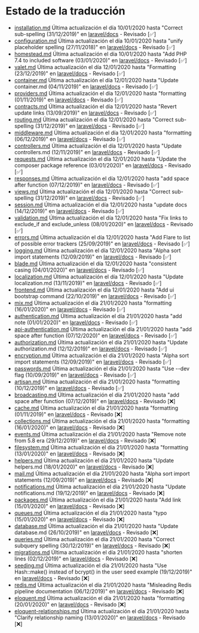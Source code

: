 # Estado de la traducción

- [installation.md](https://github.com/StydeNet/laravel-spanish-docs/blob/6.0_press/docs/installation.md) Última actualización el día 10/01/2020 hasta "Correct sub-spelling (31/12/2019)" en [laravel/docs](https://github.com/laravel/docs/commits/6.x/installation.md) - Revisado [&#9989;]
- [configuration.md](https://github.com/StydeNet/laravel-spanish-docs/blob/6.0_press/docs/configuration.md) Última actualización el día 10/01/2020 hasta "unify placeholder spelling (27/11/2018)" en [laravel/docs](https://github.com/laravel/docs/commits/6.x/configuration.md) - Revisado [&#9989;]
- [homestead.md](https://github.com/StydeNet/laravel-spanish-docs/blob/6.0_press/docs/homestead.md) Última actualización el día 10/01/2020 hasta "Add PHP 7.4 to included software (03/01/2020)" en [laravel/docs](https://github.com/laravel/docs/commits/6.x/homestead.md) - Revisado [&#9989;]
- [valet.md](https://github.com/StydeNet/laravel-spanish-docs/blob/6.0_press/docs/valet.md) Última actualización el día 12/01/2020 hasta "Formatting (23/12/2019)" en [laravel/docs](https://github.com/laravel/docs/commits/6.x/valet.md) - Revisado [&#9989;]
- [container.md](https://github.com/StydeNet/laravel-spanish-docs/blob/6.0_press/docs/container.md) Última actualización el día 12/01/2020 hasta "Update container.md (04/11/2019)" en [laravel/docs](https://github.com/laravel/docs/commits/6.x/container.md) - Revisado [&#9989;]
- [providers.md](https://github.com/StydeNet/laravel-spanish-docs/blob/6.0_press/docs/providers.md) Última actualización el día 12/01/2020 hasta "formatting (01/11/2019)" en [laravel/docs](https://github.com/laravel/docs/commits/6.x/providers.md) - Revisado [&#9989;]
- [contracts.md](https://github.com/StydeNet/laravel-spanish-docs/blob/6.0_press/docs/contracts.md) Última actualización el día 12/01/2020 hasta "Revert update links (13/09/2019)" en [laravel/docs](https://github.com/laravel/docs/commits/6.x/contracts.md) - Revisado [&#9989;]
- [routing.md](https://github.com/StydeNet/laravel-spanish-docs/blob/6.0_press/docs/routing.md) Última actualización el día 12/01/2020 hasta "Correct sub-spelling (31/12/2019)" en [laravel/docs](https://github.com/laravel/docs/commits/6.x/routing.md) - Revisado [&#9989;]
- [middleware.md](https://github.com/StydeNet/laravel-spanish-docs/blob/6.0_press/docs/middleware.md) Última actualización el día 12/01/2020 hasta "formatting (06/12/2019)" en [laravel/docs](https://github.com/laravel/docs/commits/6.x/middleware.md) - Revisado [&#9989;]
- [controllers.md](https://github.com/StydeNet/laravel-spanish-docs/blob/6.0_press/docs/controllers.md) Última actualización el día 12/01/2020 hasta "Update controllers.md (12/11/2019)" en [laravel/docs](https://github.com/laravel/docs/commits/6.x/controllers.md) - Revisado [&#9989;]
- [requests.md](https://github.com/StydeNet/laravel-spanish-docs/blob/6.0_press/docs/requests.md) Última actualización el día 12/01/2020 hasta "Update the composer package reference (03/01/2020)" en [laravel/docs](https://github.com/laravel/docs/commits/6.x/requests.md) - Revisado [&#9989;]
- [responses.md](https://github.com/StydeNet/laravel-spanish-docs/blob/6.0_press/docs/responses.md) Última actualización el día 12/01/2020 hasta "add space after function (07/12/2019)" en [laravel/docs](https://github.com/laravel/docs/commits/6.x/responses.md) - Revisado [&#9989;]
- [views.md](https://github.com/StydeNet/laravel-spanish-docs/blob/6.0_press/docs/views.md) Última actualización el día 12/01/2020 hasta "Correct sub-spelling (31/12/2019)" en [laravel/docs](https://github.com/laravel/docs/commits/6.x/views.md) - Revisado [&#9989;]
- [session.md](https://github.com/StydeNet/laravel-spanish-docs/blob/6.0_press/docs/session.md) Última actualización el día 12/01/2020 hasta "update docs (14/12/2019)" en [laravel/docs](https://github.com/laravel/docs/commits/6.x/session.md) - Revisado [&#9989;]
- [validation.md](https://github.com/StydeNet/laravel-spanish-docs/blob/6.0_press/docs/validation.md) Última actualización el día 12/01/2020 hasta "Fix links to exclude_if and exclude_unless (08/01/2020)" en [laravel/docs](https://github.com/laravel/docs/commits/6.x/validation.md) - Revisado [&#9989;]
- [errors.md](https://github.com/StydeNet/laravel-spanish-docs/blob/6.0_press/docs/errors.md) Última actualización el día 12/01/2020 hasta "Add Flare to list of possible error trackers (25/09/2019)" en [laravel/docs](https://github.com/laravel/docs/commits/6.x/errors.md) - Revisado [&#9989;]
- [logging.md](https://github.com/StydeNet/laravel-spanish-docs/blob/6.0_press/docs/logging.md) Última actualización el día 12/01/2020 hasta "Alpha sort import statements (12/09/2019)" en [laravel/docs](https://github.com/laravel/docs/commits/6.x/logging.md) - Revisado [&#9989;]
- [blade.md](https://github.com/StydeNet/laravel-spanish-docs/blob/6.0_press/docs/blade.md) Última actualización el día 12/01/2020 hasta "consistent casing (04/01/2020)" en [laravel/docs](https://github.com/laravel/docs/commits/6.x/blade.md) - Revisado [&#9989;]
- [localization.md](https://github.com/StydeNet/laravel-spanish-docs/blob/6.0_press/docs/localization.md) Última actualización el día 12/01/2020 hasta "Update localization.md (13/11/2019)" en [laravel/docs](https://github.com/laravel/docs/commits/6.x/localization.md) - Revisado [&#9989;]
- [frontend.md](https://github.com/StydeNet/laravel-spanish-docs/blob/6.0_press/docs/frontend.md) Última actualización el día 12/01/2020 hasta "Add ui bootstrap command (22/10/2019)" en [laravel/docs](https://github.com/laravel/docs/commits/6.x/frontend.md) - Revisado [&#9989;]
- [mix.md](https://github.com/StydeNet/laravel-spanish-docs/blob/6.0_press/docs/mix.md) Última actualización el día 21/01/2020 hasta "formatting (16/01/2020)" en [laravel/docs](https://github.com/laravel/docs/commits/6.x/mix.md) - Revisado [&#9989;]
- [authentication.md](https://github.com/StydeNet/laravel-spanish-docs/blob/6.0_press/docs/authentication.md) Última actualización el día 21/01/2020 hasta "add note (01/01/2020)" en [laravel/docs](https://github.com/laravel/docs/commits/6.x/authentication.md) - Revisado [&#9989;]
- [api-authentication.md](https://github.com/StydeNet/laravel-spanish-docs/blob/6.0_press/docs/api-authentication.md) Última actualización el día 21/01/2020 hasta "add space after function (07/12/2020)" en [laravel/docs](https://github.com/laravel/docs/commits/6.x/api-authentication.md) - Revisado [&#9989;]
- [authorization.md](https://github.com/StydeNet/laravel-spanish-docs/blob/6.0_press/docs/authorization.md) Última actualización el día 21/01/2020 hasta "Update authorization.md (12/12/2019)" en [laravel/docs](https://github.com/laravel/docs/commits/6.x/authorization.md) - Revisado [&#9989;]
- [encryption.md](https://github.com/StydeNet/laravel-spanish-docs/blob/6.0_press/docs/encryption.md) Última actualización el día 21/01/2020 hasta "Alpha sort import statements (12/09/2019)" en [laravel/docs](https://github.com/laravel/docs/commits/6.x/encryption.md) - Revisado [&#9989;]
- [passwords.md](https://github.com/StydeNet/laravel-spanish-docs/blob/6.0_press/docs/passwords.md) Última actualización el día 21/01/2020 hasta "Use --dev flag (10/09/2019)" en [laravel/docs](https://github.com/laravel/docs/commits/6.x/passwords.md) - Revisado [&#9989;]
- [artisan.md](https://github.com/StydeNet/laravel-spanish-docs/blob/6.0_press/docs/artisan.md) Última actualización el día 21/01/2020 hasta "formatting (10/12/2019)" en [laravel/docs](https://github.com/laravel/docs/commits/6.x/artisan.md) - Revisado [&#9989;]
- [broadcasting.md](https://github.com/StydeNet/laravel-spanish-docs/blob/6.0_press/docs/broadcasting.md) Última actualización el día 21/01/2020 hasta "add space after function (07/12/2019)" en [laravel/docs](https://github.com/laravel/docs/commits/6.x/broadcasting.md) - Revisado [&#10060;]
- [cache.md](https://github.com/StydeNet/laravel-spanish-docs/blob/6.0_press/docs/cache.md) Última actualización el día 21/01/2020 hasta "formatting (01/11/2019)" en [laravel/docs](https://github.com/laravel/docs/commits/6.x/cache.md) - Revisado [&#10060;]
- [collections.md](https://github.com/StydeNet/laravel-spanish-docs/blob/6.0_press/docs/collections.md) Última actualización el día 21/01/2020 hasta "formatting (16/01/2020)" en [laravel/docs](https://github.com/laravel/docs/commits/6.x/collections.md) - Revisado [&#10060;]
- [events.md](https://github.com/StydeNet/laravel-spanish-docs/blob/6.0_press/docs/events.md) Última actualización el día 21/01/2020 hasta "Remove note from 5.8 era (29/12/2019)" en [laravel/docs](https://github.com/laravel/docs/commits/6.x/events.md) - Revisado [&#10060;]
- [filesystem.md](https://github.com/StydeNet/laravel-spanish-docs/blob/6.0_press/docs/filesystem.md) Última actualización el día 21/01/2020 hasta "formatting (13/01/2020)" en [laravel/docs](https://github.com/laravel/docs/commits/6.x/filesystem.md) - Revisado [&#10060;]
- [helpers.md](https://github.com/StydeNet/laravel-spanish-docs/blob/6.0_press/docs/helpers.md) Última actualización el día 21/01/2020 hasta "Update helpers.md (18/01/2020)" en [laravel/docs](https://github.com/laravel/docs/commits/6.x/helpers.md) - Revisado [&#10060;]
- [mail.md](https://github.com/StydeNet/laravel-spanish-docs/blob/6.0_press/docs/mail.md) Última actualización el día 21/01/2020 hasta "Alpha sort import statements (12/09/2019)" en [laravel/docs](https://github.com/laravel/docs/commits/6.x/mail.md) - Revisado [&#10060;]
- [notifications.md](https://github.com/StydeNet/laravel-spanish-docs/blob/6.0_press/docs/notifications.md) Última actualización el día 21/01/2020 hasta "Update notifications.md (19/12/2019)" en [laravel/docs](https://github.com/laravel/docs/commits/6.x/notifications.md) - Revisado [&#10060;]
- [packages.md](https://github.com/StydeNet/laravel-spanish-docs/blob/6.0_press/docs/packages.md) Última actualización el día 21/01/2020 hasta "Add link (15/01/2020)" en [laravel/docs](https://github.com/laravel/docs/commits/6.x/packages.md) - Revisado [&#10060;]
- [queues.md](https://github.com/StydeNet/laravel-spanish-docs/blob/6.0_press/docs/queues.md) Última actualización el día 21/01/2020 hasta "typo (15/01/2020)" en [laravel/docs](https://github.com/laravel/docs/commits/6.x/queues.md) - Revisado [&#10060;]
- [database.md](https://github.com/StydeNet/laravel-spanish-docs/blob/6.0_press/docs/database.md) Última actualización el día 21/01/2020 hasta "Update database.md (26/10/2019)" en [laravel/docs](https://github.com/laravel/docs/commits/6.x/database.md) - Revisado [&#10060;]
- [queries.md](https://github.com/StydeNet/laravel-spanish-docs/blob/6.0_press/docs/queries.md) Última actualización el día 21/01/2020 hasta "Correct subquery spelling (30/12/2019)" en [laravel/docs](https://github.com/laravel/docs/commits/6.x/queries.md) - Revisado [&#10060;]
- [migrations.md](https://github.com/StydeNet/laravel-spanish-docs/blob/6.0_press/docs/migrations.md) Última actualización el día 21/01/2020 hasta "shorten lines (02/12/2019)" en [laravel/docs](https://github.com/laravel/docs/commits/6.x/migrations.md) - Revisado [&#10060;]
- [seeding.md](https://github.com/StydeNet/laravel-spanish-docs/blob/6.0_press/docs/seeding.md) Última actualización el día 21/01/2020 hasta "Use Hash::make() instead of bcrypt() in the user seed example (19/12/2019)" en [laravel/docs](https://github.com/laravel/docs/commits/6.x/seeding.md) - Revisado [&#10060;]
- [redis.md](https://github.com/StydeNet/laravel-spanish-docs/blob/6.0_press/docs/redis.md) Última actualización el día 21/01/2020 hasta "Misleading Redis pipeline documentation (06/12/2019)" en [laravel/docs](https://github.com/laravel/docs/commits/6.x/redis.md) - Revisado [&#10060;]
- [eloquent.md](https://github.com/StydeNet/laravel-spanish-docs/blob/6.0_press/docs/eloquent.md) Última actualización el día 21/01/2020 hasta "formatting (20/01/2020)" en [laravel/docs](https://github.com/laravel/docs/commits/6.x/eloquent.md) - Revisado [&#10060;]
- [eloquent-relationships.md](https://github.com/StydeNet/laravel-spanish-docs/blob/6.0_press/docs/eloquent-relationships.md) Última actualización el día 21/01/2020 hasta "Clarify relationship naming (13/01/2020)" en [laravel/docs](https://github.com/laravel/docs/commits/6.x/eloquent-relationships.md) - Revisado [&#10060;]
